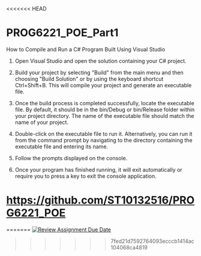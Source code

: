 <<<<<<< HEAD
# PROG6221_POE_Part1
How to Compile and Run a C# Program Built Using Visual Studio
1. Open Visual Studio and open the solution containing your C# project.

2. Build your project by selecting "Build" from the main menu and then choosing "Build Solution" or by using the keyboard shortcut Ctrl+Shift+B. This will compile your project and generate an executable file.

3. Once the build process is completed successfully, locate the executable file. By default, it should be in the bin/Debug or bin/Release folder within your project directory. The name of the executable file should match the name of your project.

4. Double-click on the executable file to run it. Alternatively, you can run it from the command prompt by navigating to the directory containing the executable file and entering its name.

5. Follow the prompts displayed on the console.

6. Once your program has finished running, it will exit automatically or require you to press a key to exit the console application.

# https://github.com/ST10132516/PROG6221_POE
=======
[![Review Assignment Due Date](https://classroom.github.com/assets/deadline-readme-button-24ddc0f5d75046c5622901739e7c5dd533143b0c8e959d652212380cedb1ea36.svg)](https://classroom.github.com/a/Oa99dRjC)
>>>>>>> 7fed21d7592764093ecccb1414ac104068ca4819
